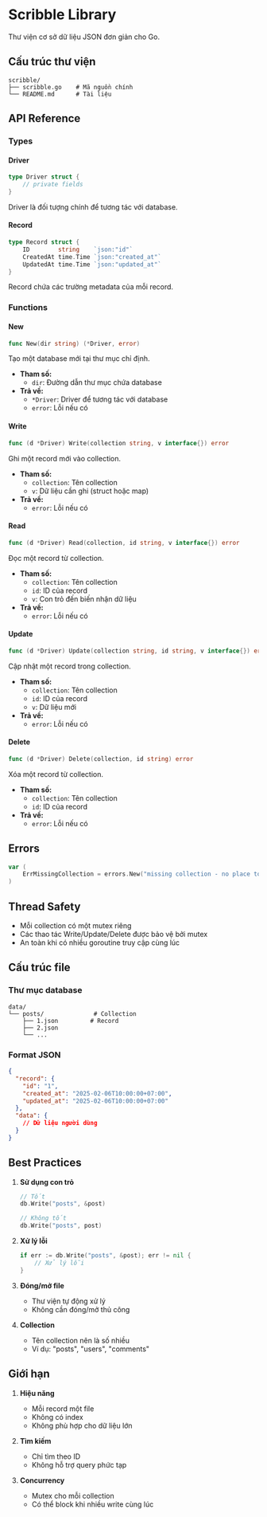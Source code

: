# Scribble Library

Thư viện cơ sở dữ liệu JSON đơn giản cho Go.

## Cấu trúc thư viện

```
scribble/
├── scribble.go    # Mã nguồn chính
└── README.md      # Tài liệu
```

## API Reference

### Types

#### Driver

```go
type Driver struct {
    // private fields
}
```

Driver là đối tượng chính để tương tác với database.

#### Record

```go
type Record struct {
    ID        string    `json:"id"`
    CreatedAt time.Time `json:"created_at"`
    UpdatedAt time.Time `json:"updated_at"`
}
```

Record chứa các trường metadata của mỗi record.

### Functions

#### New

```go
func New(dir string) (*Driver, error)
```

Tạo một database mới tại thư mục chỉ định.

- **Tham số:**
  - `dir`: Đường dẫn thư mục chứa database
- **Trả về:**
  - `*Driver`: Driver để tương tác với database
  - `error`: Lỗi nếu có

#### Write

```go
func (d *Driver) Write(collection string, v interface{}) error
```

Ghi một record mới vào collection.

- **Tham số:**
  - `collection`: Tên collection
  - `v`: Dữ liệu cần ghi (struct hoặc map)
- **Trả về:**
  - `error`: Lỗi nếu có

#### Read

```go
func (d *Driver) Read(collection, id string, v interface{}) error
```

Đọc một record từ collection.

- **Tham số:**
  - `collection`: Tên collection
  - `id`: ID của record
  - `v`: Con trỏ đến biến nhận dữ liệu
- **Trả về:**
  - `error`: Lỗi nếu có

#### Update

```go
func (d *Driver) Update(collection string, id string, v interface{}) error
```

Cập nhật một record trong collection.

- **Tham số:**
  - `collection`: Tên collection
  - `id`: ID của record
  - `v`: Dữ liệu mới
- **Trả về:**
  - `error`: Lỗi nếu có

#### Delete

```go
func (d *Driver) Delete(collection, id string) error
```

Xóa một record từ collection.

- **Tham số:**
  - `collection`: Tên collection
  - `id`: ID của record
- **Trả về:**
  - `error`: Lỗi nếu có

## Errors

```go
var (
    ErrMissingCollection = errors.New("missing collection - no place to save record")
)
```

## Thread Safety

- Mỗi collection có một mutex riêng
- Các thao tác Write/Update/Delete được bảo vệ bởi mutex
- An toàn khi có nhiều goroutine truy cập cùng lúc

## Cấu trúc file

### Thư mục database

```
data/
└── posts/              # Collection
    ├── 1.json         # Record
    ├── 2.json
    └── ...
```

### Format JSON

```json
{
  "record": {
    "id": "1",
    "created_at": "2025-02-06T10:00:00+07:00",
    "updated_at": "2025-02-06T10:00:00+07:00"
  },
  "data": {
    // Dữ liệu người dùng
  }
}
```

## Best Practices

1. **Sử dụng con trỏ**

   ```go
   // Tốt
   db.Write("posts", &post)

   // Không tốt
   db.Write("posts", post)
   ```

2. **Xử lý lỗi**

   ```go
   if err := db.Write("posts", &post); err != nil {
       // Xử lý lỗi
   }
   ```

3. **Đóng/mở file**

   - Thư viện tự động xử lý
   - Không cần đóng/mở thủ công

4. **Collection**
   - Tên collection nên là số nhiều
   - Ví dụ: "posts", "users", "comments"

## Giới hạn

1. **Hiệu năng**

   - Mỗi record một file
   - Không có index
   - Không phù hợp cho dữ liệu lớn

2. **Tìm kiếm**

   - Chỉ tìm theo ID
   - Không hỗ trợ query phức tạp

3. **Concurrency**
   - Mutex cho mỗi collection
   - Có thể block khi nhiều write cùng lúc
